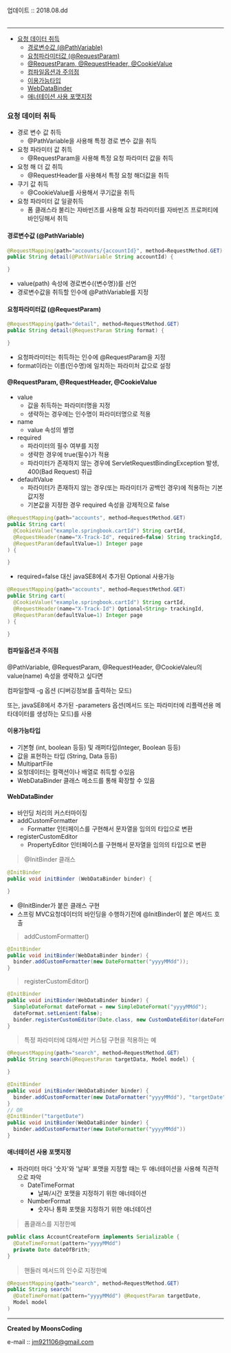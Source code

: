 
<div class="pull-right">  업데이트 :: 2018.08.dd </div><br>

---

<!-- @import "[TOC]" {cmd="toc" depthFrom=1 depthTo=6 orderedList=false} -->
<!-- code_chunk_output -->

* [요청 데이터 취득](#요청-데이터-취득)
	* [경로변수값 (@PathVariable)](#경로변수값-pathvariable)
	* [요청파라미터값 (@RequestParam)](#요청파라미터값-requestparam)
	* [@RequestParam, @RequestHeader, @CookieValue](#requestparam-requestheader-cookievalue)
	* [컴파일옵션과 주의점](#컴파일옵션과-주의점)
	* [이용가능타입](#이용가능타입)
	* [WebDataBinder](#webdatabinder)
	* [애너테이션 사용 포맷지정](#애너테이션-사용-포맷지정)

<!-- /code_chunk_output -->


### 요청 데이터 취득

- 경로 변수 값 취득
  - @PathVariable을 사용해 특정 경로 변수 값을 취득
- 요청 파라미터 값 취득
  - @RequestParam을 사용해 특정 요청 파라미터 값을 취득
- 요청 해 더 값 취득
  - @RequestHeader를 사용해서 특정 요청 해더값을 취득
- 쿠기 값 취득
  - @CookieValue를 사용해서 쿠기값을 취득
- 요청 파라미터 값 일괄취득
  - 폼 클래스라 불리는 자바빈즈를 사용해 요청 파라미터를 자바빈즈 프로퍼티에 바인딩해서 취득


#### 경로변수값 (@PathVariable)

```java
@RequestMapping(path="accounts/{accountId}", method=RequestMethod.GET)
public String detail(@PathVariable String accountId) {

}
```
- value(path) 속성에 경로변수({변수명})를 선언
- 경로변수값을 취득할 인수에 @PathVariable를 지정

#### 요청파라미터값 (@RequestParam)

```java
@RequestMapping(path="detail", method=RequestMethod.GET)
public String detail(@RequestParam String format) {

}
```

- 요청파라미터는 취득하는 인수에 @RequestParam을 지정
- format이라는 이름(인수명)에 일치하는 파라미처 값으로 설정

#### @RequestParam, @RequestHeader, @CookieValue

- value
  - 값을 취득하는 파라미터명을 지정
  - 생략하는 경우에는 인수명이 파라미터명으로 적용
- name
  - value 속성의 별명
- required
  - 파라미터의 필수 여부를 지정
  - 생략한 경우에 true(필수)가 적용
  - 파라미터가 존재하지 않는 경우에 ServletRequestBindingException 발생, 400(Bad Request) 취급
- defaultValue
  - 파라미터가 존재하지 않는 경우(또는 파라미터가 공백인 경우)에 적용하는 기본값지정
  - 기본값을 지정한 경우 required 속성을 강제적으로 false

```java
@RequestMapping(path="accounts", method=RequestMethod.GET)
public String cart(
  @CookieValue("example.springbook.cartId") String cartId,
  @RequestHeader(name="X-Track-Id", required=false) String trackingId,
  @RequestParam(defaultValue=1) Integer page
) {

}
```

- required=false 대신 javaSE8에서 추가된 Optional 사용가능

```java
@RequestMapping(path="accounts", method=RequestMethod.GET)
public String cart(
  @CookieValue("example.springbook.cartId") String cartId,
  @RequestHeader(name="X-Track-Id") Optional<String> trackingId,
  @RequestParam(defaultValue=1) Integer page
) {

}
```

#### 컴파일옵션과 주의점

@PathVariable, @RequestParam, @RequestHeader, @CookieValeu의 value(name) 속성을 생략하고 싶다면

컴파일할때 -g 옵션 (디버깅정보를 출력하는 모드)

또는, javaSE8에서 추가된 -parameters 옵션(메서드 또는 파라미터에 리플렉션용 메타데이터를 생성하는 모드)를 사용

#### 이용가능타입

- 기본형 (int, boolean 등등) 및 래퍼타입(Integer, Boolean 등등)
- 값을 표현하는 타입 (String, Data 등등)
- MultipartFile
- 요청데이터는 컬랙션이나 배열로 취득할 수있음
- WebDataBinder 클래스 메소드를 통해 확장할 수 있음

#### WebDataBinder

- 바인딩 처리의 커스터마이징
- addCustomFormatter
  - Formatter 인터페이스를 구현해서 문자열을 임의의 타입으로 변환
- registerCustomEditor
  - PropertyEditor 인터페이스를 구현해서 문자열을 임의의 타입으로 변환

> @InitBinder 클래스

```java
@InitBinder
public void initBinder (WebDataBinder binder) {

}
```

- @InitBinder가 붙은 클래스 구현
- 스프링 MVC요청데이터의 바인딩을 수행하기전에 @InitBinder이 붙은 메서드 호출

> addCustomFormatter()

```java
@InitBinder
public void initBinder(WebDataBinder binder) {
  binder.addCustomFormatter(new DateFormatter("yyyyMMdd"));
}
```

> registerCustomEditor()

```java
@InitBinder
public void initBinder(WebDataBinder binder) {
  SimpleDateFormat dateFormat = new SimpleDateFormat("yyyyMMdd");
  dateFormat.setLenient(false);
  binder.registerCustomEditor(Date.class, new CustomDateEditor(dateFormat, false));
}
```

> 특정 파라미터에 대해서만 커스텀 구현을 적용하는 예

```java
@RequestMapping(path="search", method=RequestMethod.GET)
public String search(@RequestParam targetData, Model model) {

}

@InitBinder
public void initBinder(WebDataBinder binder) {
  binder.addCustomFormatter(new DataFormatter("yyyyMMdd"), "targetDate");
}
// OR
@InitBinder("targetDate")
public void initBinder(WebDataBinder binder) {
  binder.addCustomFormatter(new DateFormatter("yyyyMMdd"))
}
```

#### 애너테이션 사용 포맷지정

- 파라미터 마다 '숫자'와 '날짜' 포맷을 지정할 때는 두 애너테이션을 사용해 직관적으로 파악
  - DateTimeFormat
    - 날짜/시간 포맷을 지정하기 위한 애너테이션
  - NumberFormat
    - 숫자나 통화 포맷을 지정하기 위한 애너테이션

> 폼클래스를 지정한예

```java
public class AccountCreateForm implements Serializable {
  @DateTimeFormat(pattern="yyyyMMdd")
  private Date dateOfBrith;
}
```

> 핸들러 메서드의 인수로 지정한예

```java
@RequestMapping(path="search", method=RequestMethod.GET)
public String search(
  @DateTimeFormat(pattern="yyyyMMdd") @RequestParam targetDate,
  Model model
)
```


---

**Created by MoonsCoding**

e-mail :: jm921106@gmail.com
